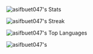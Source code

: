 ![asifbuet047's Stats](https://github-readme-stats.vercel.app/api?username=asifbuet047&theme=radical&show_icons=true&hide_border=false&count_private=true)

![asifbuet047's Streak](https://github-readme-streak-stats.herokuapp.com/?user=asifbuet047&theme=radical&hide_border=false)

![asifbuet047's Top Languages](https://github-readme-stats.vercel.app/api/top-langs/?username=asifbuet047&theme=radical&show_icons=true&hide_border=false&layout=compact)

![asifbuet047's ](https://www.githubwrapped.io/asifbuet047)